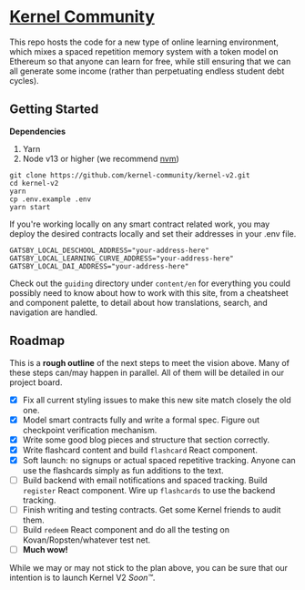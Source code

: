 # [Kernel Community](https://kernel.community)

This repo hosts the code for a new type of online learning environment, which mixes a 
spaced repetition memory system with a token model on Ethereum so that anyone can learn 
for free, while still ensuring that we can all generate some income (rather than perpetuating 
endless student debt cycles).

## Getting Started

**Dependencies**

1. Yarn
2. Node v13 or higher (we recommend [nvm](https://github.com/nvm-sh/nvm))

```
git clone https://github.com/kernel-community/kernel-v2.git
cd kernel-v2
yarn
cp .env.example .env
yarn start
```

If you're working locally on any smart contract related work, you may deploy the
desired contracts locally and set their addresses in your .env file.

```
GATSBY_LOCAL_DESCHOOL_ADDRESS="your-address-here"
GATSBY_LOCAL_LEARNING_CURVE_ADDRESS="your-address-here"
GATSBY_LOCAL_DAI_ADDRESS="your-address-here"
```

Check out the `guiding` directory under `content/en` for everything you could possibly need to know about how to work with this site, from a cheatsheet and component palette, to detail about how translations, search, and navigation are handled.

## Roadmap

This is a **rough outline** of the next steps to meet the vision above. Many of these steps can/may happen in parallel. All of them will be detailed in our project board.

- [x] Fix all current styling issues to make this new site match closely the old one.
- [x] Model smart contracts fully and write a formal spec. Figure out checkpoint verification mechanism.
- [x] Write some good blog pieces and structure that section correctly.
- [x] Write flashcard content and build `flashcard` React component.
- [x] Soft launch: no signups or actual spaced repetitive tracking. Anyone can use the flashcards simply as fun additions to the text.
- [ ] Build backend with email notifications and spaced tracking. Build `register` React component. Wire up `flashcards` to use the backend tracking.
- [ ] Finish writing and testing contracts. Get some Kernel friends to audit them.
- [ ] Build `redeem` React component and do all the testing on Kovan/Ropsten/whatever test net.
- [ ] **Much wow!**

While we may or may not stick to the plan above, you can be sure that our intention is to launch Kernel V2 _Soon™️_.
